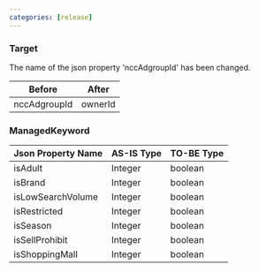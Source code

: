 ```yaml
---
categories: [release]
---
```


### Target
The name of the json property 'nccAdgroupId' has been changed.

Before| After
---------------------|---------------
nccAdgroupId | ownerId


### ManagedKeyword

Json Property Name | AS-IS Type | TO-BE Type
------------------|------------|---------------
 isAdult           | Integer | boolean 
 isBrand           | Integer | boolean
isLowSearchVolume  | Integer | boolean
isRestricted       | Integer | boolean
isSeason           | Integer | boolean
isSellProhibit     | Integer | boolean
isShoppingMall     | Integer | boolean


